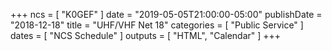 +++
ncs = [ "K0GEF" ]
date = "2019-05-05T21:00:00-05:00"
publishDate = "2018-12-18"
title = "UHF/VHF Net 18"
categories = [ "Public Service" ]
dates = [ "NCS Schedule" ]
outputs = [ "HTML", "Calendar" ]
+++
